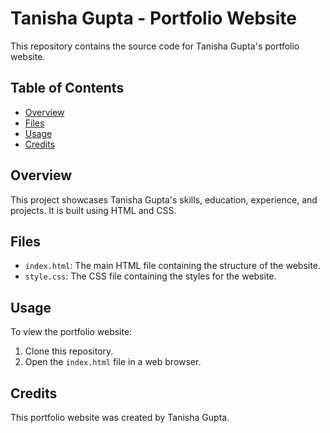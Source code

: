 # Tanisha Gupta - Portfolio Website

This repository contains the source code for Tanisha Gupta's portfolio website.

## Table of Contents

* [Overview](#overview)
* [Files](#files)
* [Usage](#usage)
* [Credits](#credits)

## Overview

This project showcases Tanisha Gupta's skills, education, experience, and projects. It is built using HTML and CSS.

## Files

* `index.html`:  The main HTML file containing the structure of the website.
* `style.css`: The CSS file containing the styles for the website.

## Usage

To view the portfolio website:

1.  Clone this repository.
2.  Open the `index.html` file in a web browser.

## Credits

This portfolio website was created by Tanisha Gupta.

